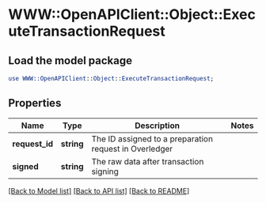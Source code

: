 # WWW::OpenAPIClient::Object::ExecuteTransactionRequest

## Load the model package
```perl
use WWW::OpenAPIClient::Object::ExecuteTransactionRequest;
```

## Properties
Name | Type | Description | Notes
------------ | ------------- | ------------- | -------------
**request_id** | **string** | The ID assigned to a preparation request in Overledger | 
**signed** | **string** | The raw data after transaction signing | 

[[Back to Model list]](../README.md#documentation-for-models) [[Back to API list]](../README.md#documentation-for-api-endpoints) [[Back to README]](../README.md)


